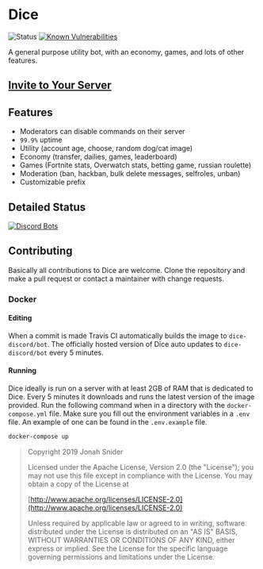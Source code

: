 # Dice

![Status](https://discordbots.org/api/widget/status/388191157869477888.png)
[![Known Vulnerabilities](https://snyk.io/test/github/dice-discord/bot/badge.svg?targetFile=package.json)](https://snyk.io/test/github/dice-discord/bot?targetFile=package.json)

A general purpose utility bot, with an economy, games, and lots of other features.

## [Invite to Your Server](https://dice.js.org/invite)

## Features

- Moderators can disable commands on their server
- `99.9%` uptime
- Utility (account age, choose, random dog/cat image)
- Economy (transfer, dailies, games, leaderboard)
- Games (Fortnite stats, Overwatch stats, betting game, russian roulette)
- Moderation (ban, hackban, bulk delete messages, selfroles, unban)
- Customizable prefix

## Detailed Status

[![Discord Bots](https://discordbots.org/api/widget/388191157869477888.svg)](https://discordbots.org/bot/388191157869477888)

## Contributing

Basically all contributions to Dice are welcome. Clone the repository and make a pull request or contact a maintainer with change requests.

### Docker

#### Editing

When a commit is made Travis CI automatically builds the image to `dice-discord/bot`. The officially hosted version of Dice auto updates to `dice-discord/bot` every 5 minutes.

#### Running

Dice ideally is run on a server with at least 2GB of RAM that is dedicated to Dice. Every 5 minutes it downloads and runs the latest version of the image provided. Run the following command when in a directory with the `docker-compose.yml` file. Make sure you fill out the environment variables in a `.env` file. An example of one can be found in the `.env.example` file.

```bash
docker-compose up
```

> Copyright 2019 Jonah Snider
>
> Licensed under the Apache License, Version 2.0 (the "License"); you may not use this file except in compliance with the License.
> You may obtain a copy of the License at
>
> [http://www.apache.org/licenses/LICENSE-2.0](http://www.apache.org/licenses/LICENSE-2.0)
>
> Unless required by applicable law or agreed to in writing, software distributed under the License is distributed on an "AS IS" BASIS, WITHOUT WARRANTIES OR CONDITIONS OF ANY KIND, either express or implied. See the License for the specific language governing permissions and limitations under the License.
